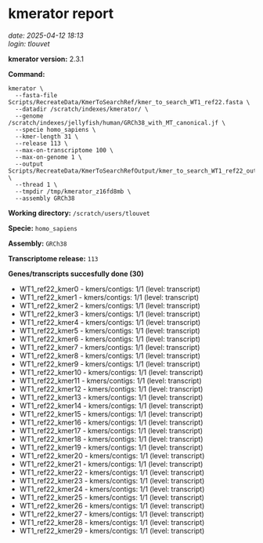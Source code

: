 # kmerator report
*date: 2025-04-12 18:13*  
*login: tlouvet*

**kmerator version:** 2.3.1

**Command:**

```
kmerator \
  --fasta-file Scripts/RecreateData/KmerToSearchRef/kmer_to_search_WT1_ref22.fasta \
  --datadir /scratch/indexes/kmerator/ \
  --genome /scratch/indexes/jellyfish/human/GRCh38_with_MT_canonical.jf \
  --specie homo_sapiens \
  --kmer-length 31 \
  --release 113 \
  --max-on-transcriptome 100 \
  --max-on-genome 1 \
  --output Scripts/RecreateData/KmerToSearchRefOutput/kmer_to_search_WT1_ref22_output \
  --thread 1 \
  --tmpdir /tmp/kmerator_z16fd8mb \
  --assembly GRCh38
```

**Working directory:** `/scratch/users/tlouvet`

**Specie:** `homo_sapiens`

**Assembly:** `GRCh38`

**Transcriptome release:** `113`

**Genes/transcripts succesfully done (30)**

- WT1_ref22_kmer0 - kmers/contigs: 1/1 (level: transcript)
- WT1_ref22_kmer1 - kmers/contigs: 1/1 (level: transcript)
- WT1_ref22_kmer2 - kmers/contigs: 1/1 (level: transcript)
- WT1_ref22_kmer3 - kmers/contigs: 1/1 (level: transcript)
- WT1_ref22_kmer4 - kmers/contigs: 1/1 (level: transcript)
- WT1_ref22_kmer5 - kmers/contigs: 1/1 (level: transcript)
- WT1_ref22_kmer6 - kmers/contigs: 1/1 (level: transcript)
- WT1_ref22_kmer7 - kmers/contigs: 1/1 (level: transcript)
- WT1_ref22_kmer8 - kmers/contigs: 1/1 (level: transcript)
- WT1_ref22_kmer9 - kmers/contigs: 1/1 (level: transcript)
- WT1_ref22_kmer10 - kmers/contigs: 1/1 (level: transcript)
- WT1_ref22_kmer11 - kmers/contigs: 1/1 (level: transcript)
- WT1_ref22_kmer12 - kmers/contigs: 1/1 (level: transcript)
- WT1_ref22_kmer13 - kmers/contigs: 1/1 (level: transcript)
- WT1_ref22_kmer14 - kmers/contigs: 1/1 (level: transcript)
- WT1_ref22_kmer15 - kmers/contigs: 1/1 (level: transcript)
- WT1_ref22_kmer16 - kmers/contigs: 1/1 (level: transcript)
- WT1_ref22_kmer17 - kmers/contigs: 1/1 (level: transcript)
- WT1_ref22_kmer18 - kmers/contigs: 1/1 (level: transcript)
- WT1_ref22_kmer19 - kmers/contigs: 1/1 (level: transcript)
- WT1_ref22_kmer20 - kmers/contigs: 1/1 (level: transcript)
- WT1_ref22_kmer21 - kmers/contigs: 1/1 (level: transcript)
- WT1_ref22_kmer22 - kmers/contigs: 1/1 (level: transcript)
- WT1_ref22_kmer23 - kmers/contigs: 1/1 (level: transcript)
- WT1_ref22_kmer24 - kmers/contigs: 1/1 (level: transcript)
- WT1_ref22_kmer25 - kmers/contigs: 1/1 (level: transcript)
- WT1_ref22_kmer26 - kmers/contigs: 1/1 (level: transcript)
- WT1_ref22_kmer27 - kmers/contigs: 1/1 (level: transcript)
- WT1_ref22_kmer28 - kmers/contigs: 1/1 (level: transcript)
- WT1_ref22_kmer29 - kmers/contigs: 1/1 (level: transcript)
